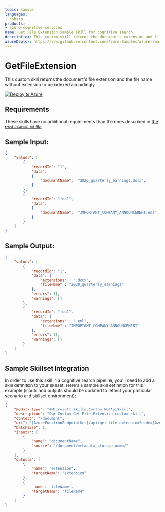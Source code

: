 ```yaml
---
topic: sample
languages:
- csharp
products:
- azure-cognitive-services
name: Get File Extension sample skill for cognitive search
description: This custom skill returns the document's extension and file name without extension.
azureDeploy: https://raw.githubusercontent.com/Azure-Samples/azure-search-power-skills/master/Utils/GetFileExtension/azuredeploy.json
---
```


# GetFileExtension

This custom skill returns the document's file extension and the file name without extension to be indexed accordingly.

[![Deploy to Azure](https://azuredeploy.net/deploybutton.svg)](https://portal.azure.com/#create/Microsoft.Template/uri/https%3A%2F%2Fraw.githubusercontent.com%2FAzure-Samples%2Fazure-search-power-skills%2Fmaster%2FUtils%2FGetFileExtension%2Fazuredeploy.json)


## Requirements

These skills have no additional requirements than the ones described in [the root `README.md` file](../../README.md).

## Sample Input:

```json
{
    "values": [
        {
            "recordId": "1",
            "data":
            {
                "documentName":  "2020_quarterly_earnings.docx",
            }
        },
        {
            "recordId": "foo1",
            "data":
            {
                "documentName":  "IMPORTANT_COMPANY_ANNOUNCEMENT.eml",
            }
        }
    ]
}
```

## Sample Output:

```json
{
    "values": [
        {
            "recordId": "1",
            "data": {
                "extensions" : ".docx",
                "fileName" : "2020_quarterly_earnings"
            },
            "errors": [],
            "warnings": []
        },
        {
            "recordId": "foo1",
            "data": {
                "extensions" : ".eml",
                "fileName" : "IMPORTANT_COMPANY_ANNOUNCEMENT"
            },
            "errors": [],
            "warnings": []
        }
    ]
}
```

## Sample Skillset Integration

In order to use this skill in a cognitive search pipeline, you'll need to add a skill definition to your skillset.
Here's a sample skill definition for this example (inputs and outputs should be updated to reflect your particular scenario and skillset environment):

```json
{
    "@odata.type": "#Microsoft.Skills.Custom.WebApiSkill",
    "description": "Our Custom Get File Extension custom skill",
    "context": "/document",
    "uri": "[AzureFunctionEndpointUrl]/api/get-file-extension?code=[AzureFunctionDefaultHostKey]",
    "batchSize": 1,
    "inputs": [
        {
            "name": "documentName",
            "source": "/document/metadata_storage_name/"
        }
    ],
    "outputs": [
        {
            "name": "extension",
            "targetName": "extension"
        },
        {
            "name": "fileName",
            "targetName": "fileName"
        }
    ]
}
```
